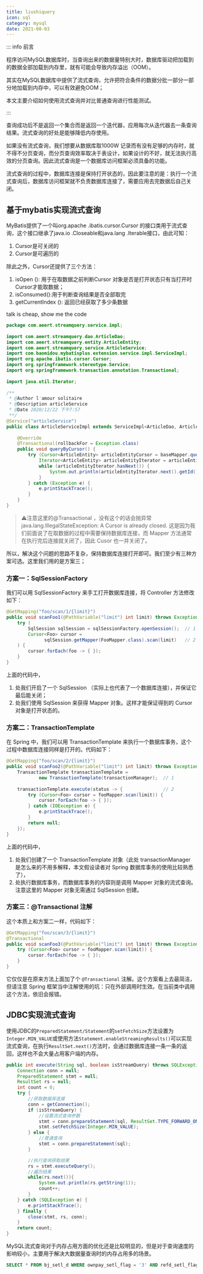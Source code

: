 ```yaml
---
title: liushiquery
icon: sql
category: mysql
date: 2021-08-03
---
```


::: info 前言

程序访问MySQL数据库时，当查询出来的数据量特别大时，数据库驱动把加载到的数据全部加载到内存里，就有可能会导致内存溢出（OOM）。

其实在MySQL数据库中提供了流式查询，允许把符合条件的数据分批一部分一部分地加载到内存中，可以有效避免OOM；

本文主要介绍如何使用流式查询并对比普通查询进行性能测试。

:::

查询成功后不是返回一个集合而是返回一个迭代器，应用每次从迭代器去一条查询结果。流式查询的好处是能够降低内存使用。

如果没有流式查询，我们想要从数据库取1000W 记录而有没有足够的内存时，就不得不分页查询，而分页查询效率取决于表设计，如果设计的不好，就无法执行高效的分页查询。因此流式查询是一个数据库访问框架必须具备的功能。

流式查询的过程中，数据库连接是保持打开状态的，因此要注意的是：执行一个流式查询后，数据库访问框架就不负责数据库连接了，需要应用去完数据后自己关闭。

## 基于mybatis实现流式查询

MyBatis提供了一个叫org.apache
.ibatis.cursor.Cursor
的接口类用于流式查询，这个接口继承了java.io
.Closeable和java.lang
.Iterable接口，由此可知：

1. Cursor是可关闭的
2. Cursor是可遍历的

除此之外，Cursor还提供了三个方法：

1. isOpen
(): 用于在取数据之前判断Cursor
对象是否是打开状态只有当打开时Cursor才能取数据；
2. isConsumed():用于判断查询结果是否全部取完
3. getCurrentIndex (): 返回已经获取了多少条数据

talk is cheap, show me the code

```java
package com.aeert.streamquery.service.impl;
 
import com.aeert.streamquery.dao.ArticleDao;
import com.aeert.streamquery.entity.ArticleEntity;
import com.aeert.streamquery.service.ArticleService;
import com.baomidou.mybatisplus.extension.service.impl.ServiceImpl;
import org.apache.ibatis.cursor.Cursor;
import org.springframework.stereotype.Service;
import org.springframework.transaction.annotation.Transactional;
 
import java.util.Iterator;
 
/**
 * @Author l'amour solitaire
 * @Description articleService
 * @Date 2020/12/22 下午7:57
 **/
@Service("articleService")
public class ArticleServiceImpl extends ServiceImpl<ArticleDao, ArticleEntity> implements ArticleService {
 
    @Override
    @Transactional(rollbackFor = Exception.class)
    public void queryByCursor() {
        try (Cursor<ArticleEntity> articleEntityCursor = baseMapper.queryByCursor();) {
            Iterator<ArticleEntity> articleEntityIterator = articleEntityCursor.iterator();
            while (articleEntityIterator.hasNext()) {
                System.out.println(articleEntityIterator.next().getId());
            }
        } catch (Exception e) {
            e.printStackTrace();
        }
    }
}
```

>⚠️注意这里的@Transactional ，没有这个的话会抛异常 java.lang.IllegalStateException: A Cursor is already closed.
>这是因为我们前面说了在取数据的过程中需要保持数据库连接，而 Mapper 方法通常在执行完后连接就关闭了，因此 Cusor 也一并关闭了。

所以，解决这个问题的思路不复杂，保持数据库连接打开即可。我们至少有三种方案可选。这里我们用的是方案三；

### 方案一：SqlSessionFactory

我们可以用 SqlSessionFactory 来手工打开数据库连接，将 Controller 方法修改如下：

```java
@GetMapping("foo/scan/1/{limit}")
public void scanFoo1(@PathVariable("limit") int limit) throws Exception {
    try (
        SqlSession sqlSession = sqlSessionFactory.openSession();  // 1
        Cursor<Foo> cursor = 
              sqlSession.getMapper(FooMapper.class).scan(limit)   // 2
    ) {
        cursor.forEach(foo -> { });
    }
}
```

上面的代码中，
1. 处我们开启了一个 SqlSession （实际上也代表了一个数据库连接），并保证它最后能关闭；
2. 处我们使用 SqlSession 来获得 Mapper 对象。这样才能保证得到的 Cursor 对象是打开状态的。

### 方案二：TransactionTemplate

在 Spring 中，我们可以用 TransactionTemplate 来执行一个数据库事务，这个过程中数据库连接同样是打开的。代码如下：

```java
@GetMapping("foo/scan/2/{limit}")
public void scanFoo2(@PathVariable("limit") int limit) throws Exception {
    TransactionTemplate transactionTemplate = 
            new TransactionTemplate(transactionManager);  // 1
 
    transactionTemplate.execute(status -> {               // 2
        try (Cursor<Foo> cursor = fooMapper.scan(limit)) {
            cursor.forEach(foo -> { });
        } catch (IOException e) {
            e.printStackTrace();
        }
        return null;
    });
}
```

上面的代码中，

1. 处我们创建了一个 TransactionTemplate 对象（此处 transactionManager 是怎么来的不用多解释，本文假设读者对 Spring 数据库事务的使用比较熟悉了），
2. 处执行数据库事务，而数据库事务的内容则是调用 Mapper 对象的流式查询。注意这里的 Mapper 对象无需通过 SqlSession 创建。

### 方案三：@Transactional 注解

这个本质上和方案二一样，代码如下：

```java
@GetMapping("foo/scan/3/{limit}")
@Transactional
public void scanFoo3(@PathVariable("limit") int limit) throws Exception {
    try (Cursor<Foo> cursor = fooMapper.scan(limit)) {
        cursor.forEach(foo -> { });
    }
}
```

它仅仅是在原来方法上面加了个 `@Transactional` 注解。这个方案看上去最简洁，但请注意 Spring 框架当中注解使用的坑：只在外部调用时生效。在当前类中调用这个方法，依旧会报错。 

## JDBC实现流式查询

使用JDBC的`PreparedStatement/Statement`的`setFetchSize`方法设置为 `Integer.MIN_VALUE`或使用方法`Statement.enableStreamingResults()`可以实现流式查询，在执行`ResultSet.next()`方法时，会通过数据库连接一条一条的返回，这样也不会大量占用客户端的内存。

```java
public int execute(String sql, boolean isStreamQuery) throws SQLException {
    Connection conn = null;
    PreparedStatement stmt = null;
    ResultSet rs = null;
    int count = 0;
    try {
        //获取数据库连接
        conn = getConnection();
        if (isStreamQuery) {
            //设置流式查询参数
            stmt = conn.prepareStatement(sql, ResultSet.TYPE_FORWARD_ONLY, ResultSet.CONCUR_READ_ONLY);
            stmt.setFetchSize(Integer.MIN_VALUE);
        } else {
            //普通查询
            stmt = conn.prepareStatement(sql);
        }

        //执行查询获取结果
        rs = stmt.executeQuery();
        //遍历结果
        while(rs.next()){
            System.out.println(rs.getString(1));
            count++;
        }
    } catch (SQLException e) {
        e.printStackTrace();
    } finally {
        close(stmt, rs, conn);
    }
    return count;
}

```

MySQL流式查询对于内存占用方面的优化还是比较明显的，但是对于查询速度的影响较小，主要用于解决大数据量查询时的内存占用多的场景。

[]()

```sql
SELECT * FROM bj_setl_d WHERE ownpay_setl_flag = '3' AND refd_setl_flag = '0' AND medfee_sumamt > '1500' AND med_type IN ( 11,12,13,14,19,51,53,91,1105,1104,9901,9903,9905,9906,9914,530102 )
```
